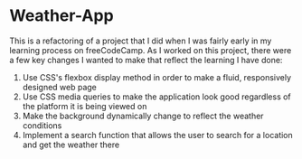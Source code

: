 # Weather-App

This is a refactoring of a project that I did when I was fairly early in my learning process on freeCodeCamp. As I worked on this project, there were a few key changes I wanted to make that reflect the learning I have done:
  1) Use CSS's flexbox display method in order to make a fluid, responsively designed web page
  2) Use CSS media queries to make the application look good regardless of the platform it is being viewed on
  3) Make the background dynamically change to reflect the weather conditions
  4) Implement a search function that allows the user to search for a location and get the weather there
